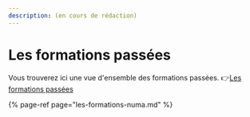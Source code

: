 ```yaml
---
description: (en cours de rédaction)
---
```


# Les formations passées

Vous trouverez ici une vue d'ensemble des formations passées. 👉[Les formations passées](https://airtable.com/shrTsYXtQX0Ur3hoi)

{% page-ref page="les-formations-numa.md" %}



